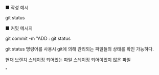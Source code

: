 ■ 작성 예시

git status

■ 커밋 메시지

git commit -m "ADD : git status

git status 명령어를 사용시 git에 의해 관리되는 파일들의 상태를 확인 가능하다.

현재 브렌치
스테이징 되어있는 파일
스테이징 되어이있지 않은 파일

"
